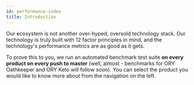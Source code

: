 ```yaml
---
id: performance-index
title: Introduction
---
```


Our ecosystem is not another over-hyped, oversold technology stack. Our technology is truly built with 12 factor principles
in mind, and the technology's performance metrics are as good as it gets.

To prove this to you, we run an automated benchmark test suite **on every product on every push to master**
(well, almost - benchmarks for ORY Oathkeeper and ORY Keto will follow soon). You can
select the product you would like to know more about from the navigation on the left.
